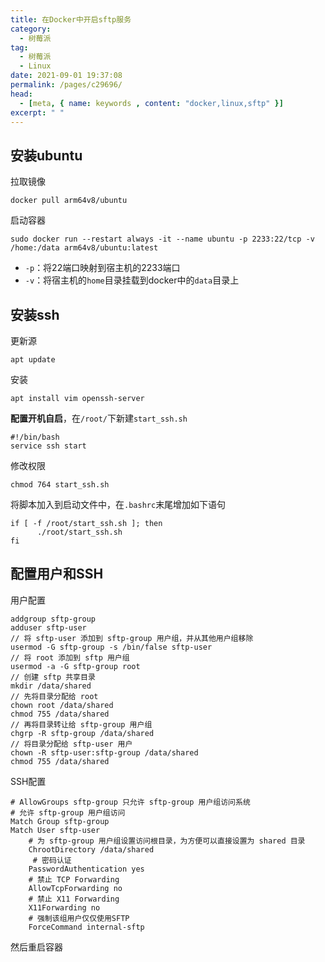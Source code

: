 ```yaml
---
title: 在Docker中开启sftp服务
category: 
  - 树莓派
tag: 
  - 树莓派
  - Linux
date: 2021-09-01 19:37:08
permalink: /pages/c29696/
head:
  - [meta, { name: keywords , content: "docker,linux,sftp" }]
excerpt: " "
---
```




## 安装ubuntu

拉取镜像

```
docker pull arm64v8/ubuntu
```

启动容器

```
sudo docker run --restart always -it --name ubuntu -p 2233:22/tcp -v /home:/data arm64v8/ubuntu:latest
```

- `-p`：将22端口映射到宿主机的2233端口
- `-v`：将宿主机的`home`目录挂载到docker中的`data`目录上

## 安装ssh

更新源

```
apt update
```

安装

```
apt install vim openssh-server
```

**配置开机自启**，在`/root/`下新建`start_ssh.sh`

```
#!/bin/bash
service ssh start
```

修改权限

```
chmod 764 start_ssh.sh
```

将脚本加入到启动文件中，在`.bashrc`末尾增加如下语句

```
if [ -f /root/start_ssh.sh ]; then
      ./root/start_ssh.sh
fi
```

## 配置用户和SSH

用户配置

```
addgroup sftp-group
adduser sftp-user
// 将 sftp-user 添加到 sftp-group 用户组，并从其他用户组移除
usermod -G sftp-group -s /bin/false sftp-user
// 将 root 添加到 sftp 用户组
usermod -a -G sftp-group root
// 创建 sftp 共享目录
mkdir /data/shared
// 先将目录分配给 root
chown root /data/shared
chmod 755 /data/shared
// 再将目录转让给 sftp-group 用户组
chgrp -R sftp-group /data/shared
// 将目录分配给 sftp-user 用户
chown -R sftp-user:sftp-group /data/shared
chmod 755 /data/shared
```

SSH配置

```
# AllowGroups sftp-group 只允许 sftp-group 用户组访问系统
# 允许 sftp-group 用户组访问
Match Group sftp-group 
Match User sftp-user
    # 为 sftp-group 用户组设置访问根目录，为方便可以直接设置为 shared 目录
    ChrootDirectory /data/shared
     # 密码认证
    PasswordAuthentication yes
    # 禁止 TCP Forwarding
    AllowTcpForwarding no 
    # 禁止 X11 Forwarding
    X11Forwarding no
    # 强制该组用户仅仅使用SFTP
    ForceCommand internal-sftp 
```

然后重启容器
